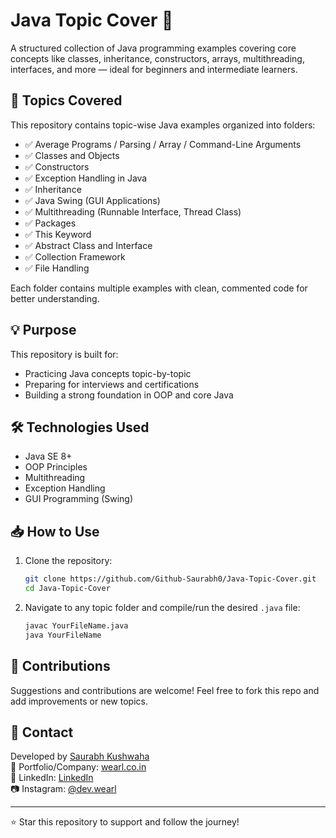 
# Java Topic Cover 📘

A structured collection of Java programming examples covering core concepts like classes, inheritance, constructors, arrays, multithreading, interfaces, and more — ideal for beginners and intermediate learners.

## 📁 Topics Covered

This repository contains topic-wise Java examples organized into folders:

- ✅ Average Programs / Parsing / Array / Command-Line Arguments
- ✅ Classes and Objects
- ✅ Constructors
- ✅ Exception Handling in Java
- ✅ Inheritance
- ✅ Java Swing (GUI Applications)
- ✅ Multithreading (Runnable Interface, Thread Class)
- ✅ Packages
- ✅ This Keyword
- ✅ Abstract Class and Interface
- ✅ Collection Framework
- ✅ File Handling

Each folder contains multiple examples with clean, commented code for better understanding.

## 💡 Purpose

This repository is built for:
- Practicing Java concepts topic-by-topic
- Preparing for interviews and certifications
- Building a strong foundation in OOP and core Java

## 🛠️ Technologies Used

- Java SE 8+
- OOP Principles
- Multithreading
- Exception Handling
- GUI Programming (Swing)

## 📥 How to Use

1. Clone the repository:
   ```bash
   git clone https://github.com/Github-Saurabh0/Java-Topic-Cover.git
   cd Java-Topic-Cover
   ```

2. Navigate to any topic folder and compile/run the desired `.java` file:
   ```bash
   javac YourFileName.java
   java YourFileName
   ```

## 🙌 Contributions

Suggestions and contributions are welcome! Feel free to fork this repo and add improvements or new topics.

## 📧 Contact

Developed by [Saurabh Kushwaha](mailto:Saurabh@wearl.co.in)  
🔗 Portfolio/Company: [wearl.co.in](https://wearl.co.in)  
🔗 LinkedIn: [LinkedIn](https://www.linkedin.com/in/saurabh884095/)  
📷 Instagram: [@dev.wearl](https://instagram.com/dev.wearl)

---

⭐ Star this repository to support and follow the journey!
